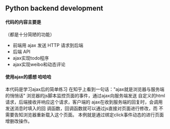 ## Python backend development

#### 代码的内容主要是
（都是十分简陋的功能）
-    前端用 ajax 发送 HTTP 请求到后端
-    后端 API
-    ajax实现todo程序
-    ajax实现weibo和动态评论

#### 使用ajax的感想 哈哈哈	
本代码是学习ajax后的简单练习
在知乎上看到一句话："ajax就是浏览器与服务端的悄悄话"
浏览器的js脚本监控页面的事件，通过ajax向服务端发送
自定义的html请求，后端接收并响应这个请求，客户端的
ajax在收到服务端的回复时，会调用发送消息时填入的回
调函数，回调函数就可以通过js直接对页面进行修改，而
不需要告知浏览器重新载入这个页面。
本例就是通过绑定click事件动态的进行页面增删改操作。